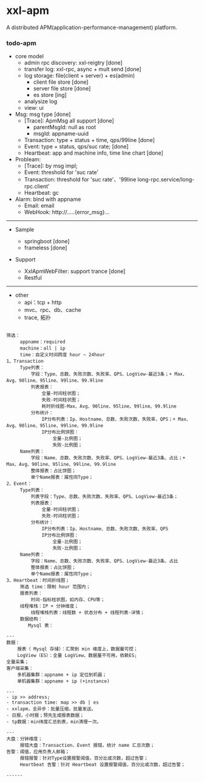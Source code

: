 # xxl-apm
A distributed APM(application-performance-management) platform.


### todo-apm
- core model
    - admin rpc discovery: xxl-reigtry [done]
    - transfer log: xxl-rpc, async + mult send [done]
    - log storage: file(client + server) + es(admin)
        - client file store [done]
        - server file store [done]
        - es store [ing]
    - analysize log
    - view: ui  
- Msg: msg type [done]
    - [Trace]: ApmMsg all support [done]
        - parentMsgId: null as root
        - msgId: appname-uuid
    - Transaction: type + status + time, qps/99line [done]
    - Event: type + status, qps/suc rate; [done]
    - Heartbeat: app and machine info, time line chart  [done]
- Probleam: 
    - [Trace]: by msg impl;
    - Event: threshold for 'suc rate'
    - Transaction: threshold for 'suc rate'、'99line long-rpc.service/long-rpc.client'
    - Heartbeat: gc
- Alarm: bind with appname
    - Email: email
    - WebHook: http://.....{error_msg}...

---
- Sample
    - springboot [done]
    - frameless [done]
    
- Support
    - XxlApmWebFilter: support trance [done]
    - Restful
---

- other
    - api：tcp + http
    - mvc、rpc、db、cache
    - trace, 拓扑

```

筛选：
     appname：required
     machine：all | ip
     time：自定义时间跨度 hour ~ 24hour
1、Transaction
     Type列表：
         字段：Type、总数、失败次数、失败率、QPS、LogView-最近3条；+ Max、Avg、90line、95line、99line、99.9line
         列表报表：
             全量-时间柱状图；
             失败-时间柱状图；
             耗时折线图-Max、Avg、90line、95line、99line、99.9line
         分布统计：
             IP分布列表：Ip、Hostname、总数、失败次数、失败率、QPS；+ Max、Avg、90line、95line、99line、99.9line
             IP分布比例饼图：
                 全量-比例图；
                 失败-比例图；
     Name列表：
         字段：Name、总数、失败次数、失败率、QPS、LogView-最近3条、占比；+ Max、Avg、90line、95line、99line、99.9line
         整体报表：占比饼图；
         单个Name报表：属性同Type；
2、Event：
     Type列表：
         列表字段：Type、总数、失败次数、失败率、QPS、LogView-最近3条；
         列表报表：
             全量-时间柱状图；
             失败-时间柱状图；
         分布统计：
             IP分布列表：Ip、Hostname、总数、失败次数、失败率、QPS
             IP分布比例饼图：
                 全量-比例图；
                 失败-比例图；
     Name列表：
         字段：Name、总数、失败次数、失败率、QPS、LogView-最近3条、占比
         整体报表：占比饼图；
         单个Name报表：属性同Type；
3、Heartbeat：时间折线图；
     筛选 time：限制 hour 范围内；
     报表列表：
         时间-指标柱状图，如内存、CPU等；
     线程堆栈：IP + 分钟维度；
         线程堆栈列表：线程数 + 状态分布 + 线程列表-详情；
     数据结构：
        Mysql 表：

---
数据：
    报表（ Mysql 存储）：汇聚到 min 维度上，数据量可控；
    LogView（ES）：全量 LogView，数据量不可用，依赖ES;
全量采集；
客户端采集：
    多机器集群：appname + ip 定位到机器；
    单机器集群：appname + ip (+instance) 

---
- ip >> address;
- transaction time: map >> db | es
- xxlapm，全异步：批量压缩，批量发送。
- 日报，小时报；预先生成报表数据；
- tp数据：min纬度汇总到表，min清理一次。

---                
大盘：分钟维度；
     报错大盘：Transaction、Event 报错，统计 name 汇总次数；
告警：阈值，应用负责人邮箱；
     报错报警：针对Type设置报警阈值，百分比或次数，超过告警；
     Heartbeat 告警：针对 Heartbeat 设置报警阈值，百分比或次数，超过告警；
     
------


```